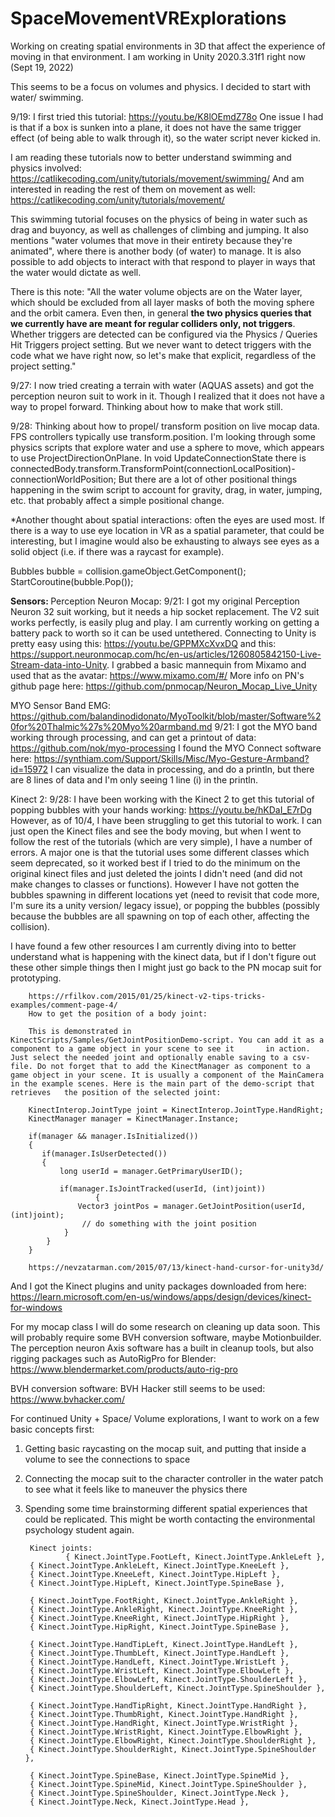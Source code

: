 # SpaceMovementVRExplorations

Working on creating spatial environments in 3D that affect the experience of moving in that environment. 
I am working in Unity 2020.3.31f1 right now (Sept 19, 2022)

This seems to be a focus on volumes and physics. I decided to start with water/ swimming.

9/19:
I first tried this tutorial: https://youtu.be/K8lOEmdZ78o
One issue I had is that if a box is sunken into a plane, it does not have the same trigger effect (of being able to walk through it), so the water script never kicked in. 

I am reading these tutorials now to better understand swimming and physics involved: https://catlikecoding.com/unity/tutorials/movement/swimming/
And am interested in reading the rest of them on movement as well: https://catlikecoding.com/unity/tutorials/movement/

This swimming tutorial focuses on the physics of being in water such as drag and buyoncy, as well as challenges of climbing and jumping. It also mentions "water volumes that move in their entirety because they're animated", where there is another body (of water) to manage. It is also possible to add objects to interact with that respond to player in ways that the water would dictate as well. 

There is this note: "All the water volume objects are on the Water layer, which should be excluded from all layer masks of both the moving sphere and the orbit camera. Even then, in general **the two physics queries that we currently have are meant for regular colliders only, not triggers**. Whether triggers are detected can be configured via the Physics / Queries Hit Triggers project setting. But we never want to detect triggers with the code what we have right now, so let's make that explicit, regardless of the project setting."

9/27: I now tried creating a terrain with water (AQUAS assets) and got the perception neuron suit to work in it. Though I realized that it does not have a way to propel forward. Thinking about how to make that work still. 

9/28: Thinking about how to propel/ transform position on live mocap data. FPS controllers typically use transform.position. I'm looking through some physics scripts that explore water and use a sphere to move, which appears to use ProjectDirectionOnPlane. In void UpdateConnectionState there is connectedBody.transform.TransformPoint(connectionLocalPosition)-connectionWorldPosition;
But there are a lot of other positional things happening in the swim script to account for gravity, drag, in water, jumping, etc. that probably affect a simple positional change. 

*Another thought about spatial interactions: often the eyes are used most. If there is a way to use eye location in VR as a spatial parameter, that could be interesting, but I imagine would also be exhausting to always see eyes as a solid object (i.e. if there was a raycast for example). 


Bubbles bubble = collision.gameObject.GetComponent<bubble>();
        StartCoroutine(bubble.Pop());

<b>Sensors: </b>
Perception Neuron Mocap:
9/21: I got my original Perception Neuron 32 suit working, but it needs a hip socket replacement. 
The V2 suit works perfectly, is easily plug and play. I am currently working on getting a battery pack to worth so it can be used untethered. 
Connecting to Unity is pretty easy using this: https://youtu.be/GPPMXcXvxDQ and this: https://support.neuronmocap.com/hc/en-us/articles/1260805842150-Live-Stream-data-into-Unity. I grabbed a basic mannequin from Mixamo and used that as the avatar: https://www.mixamo.com/#/
More info on PN's github page here: https://github.com/pnmocap/Neuron_Mocap_Live_Unity

MYO Sensor Band EMG:
https://github.com/balandinodidonato/MyoToolkit/blob/master/Software%20for%20Thalmic%27s%20Myo%20armband.md
9/21: I got the MYO band working through processing, and can get a printout of data: https://github.com/nok/myo-processing
I found the MYO Connect software here: https://synthiam.com/Support/Skills/Misc/Myo-Gesture-Armband?id=15972
I can visualize the data in processing, and do a println, but there are 8 lines of data and I'm only seeing 1 line (i) in the println.

Kinect 2:
9/28:
I have been working with the Kinect 2 to get this tutorial of popping bubbles with your hands working: https://youtu.be/hKDaI_E7rDg
However, as of 10/4, I have been struggling to get this tutorial to work. I can just open the Kinect files and see the body moving, but when I went to follow the rest of the tutorials (which are very simple), I have a number of errors. A major one is that the tutorial uses some different classes which seem deprecated, so it worked best if I tried to do the minimum on the original kinect files and just deleted the joints I didn't need (and did not make changes to classes or functions). However I have not gotten the bubbles spawning in different locations yet (need to revisit that code more, I'm sure its a unity version/ legacy issue), or popping the bubbles (possibly because the bubbles are all spawning on top of each other, affecting the collision). 
        
I have found a few other resources I am currently diving into to better understand what is happening with the kinect data, but if I don't figure out these other simple things then I might just go back to the PN mocap suit for prototyping. 
        
        https://rfilkov.com/2015/01/25/kinect-v2-tips-tricks-examples/comment-page-4/
        How to get the position of a body joint:

        This is demonstrated in KinectScripts/Samples/GetJointPositionDemo-script. You can add it as a component to a game object in your scene to see it       in action. Just select the needed joint and optionally enable saving to a csv-file. Do not forget that to add the KinectManager as component to a       game object in your scene. It is usually a component of the MainCamera in the example scenes. Here is the main part of the demo-script that retrieves   the position of the selected joint:

        KinectInterop.JointType joint = KinectInterop.JointType.HandRight;
        KinectManager manager = KinectManager.Instance;

        if(manager && manager.IsInitialized())
        {
           if(manager.IsUserDetected())
           {
               long userId = manager.GetPrimaryUserID();

               if(manager.IsJointTracked(userId, (int)joint))
                       {
                   Vector3 jointPos = manager.GetJointPosition(userId, (int)joint);
                    // do something with the joint position
                }
            }
        }
        
        https://nevzatarman.com/2015/07/13/kinect-hand-cursor-for-unity3d/
        

        
And I got the Kinect plugins and unity packages downloaded from here: https://learn.microsoft.com/en-us/windows/apps/design/devices/kinect-for-windows

For my mocap class I will do some research on cleaning up data soon. This will probably require some BVH conversion software, maybe Motionbuilder. 
The perception neuron Axis software has a built in cleanup tools, but also rigging packages such as AutoRigPro for Blender: https://www.blendermarket.com/products/auto-rig-pro


BVH conversion software:
BVH Hacker still seems to be used: https://www.bvhacker.com/


For continued Unity + Space/ Volume explorations, I want to work on a few basic concepts first:
1. Getting basic raycasting on the mocap suit, and putting that inside a volume to see the connections to space
2. Connecting the mocap suit to the character controller in the water patch to see what it feels like to maneuver the physics there
3. Spending some time brainstorming different spatial experiences that could be replicated. This might be worth contacting the environmental psychology student again.
        
        
        Kinect joints:
                { Kinect.JointType.FootLeft, Kinect.JointType.AnkleLeft },
        { Kinect.JointType.AnkleLeft, Kinect.JointType.KneeLeft },
        { Kinect.JointType.KneeLeft, Kinect.JointType.HipLeft },
        { Kinect.JointType.HipLeft, Kinect.JointType.SpineBase },
        
        { Kinect.JointType.FootRight, Kinect.JointType.AnkleRight },
        { Kinect.JointType.AnkleRight, Kinect.JointType.KneeRight },
        { Kinect.JointType.KneeRight, Kinect.JointType.HipRight },
        { Kinect.JointType.HipRight, Kinect.JointType.SpineBase },
        
        { Kinect.JointType.HandTipLeft, Kinect.JointType.HandLeft },
        { Kinect.JointType.ThumbLeft, Kinect.JointType.HandLeft },
        { Kinect.JointType.HandLeft, Kinect.JointType.WristLeft },
        { Kinect.JointType.WristLeft, Kinect.JointType.ElbowLeft },
        { Kinect.JointType.ElbowLeft, Kinect.JointType.ShoulderLeft },
        { Kinect.JointType.ShoulderLeft, Kinect.JointType.SpineShoulder },
        
        { Kinect.JointType.HandTipRight, Kinect.JointType.HandRight },
        { Kinect.JointType.ThumbRight, Kinect.JointType.HandRight },
        { Kinect.JointType.HandRight, Kinect.JointType.WristRight },
        { Kinect.JointType.WristRight, Kinect.JointType.ElbowRight },
        { Kinect.JointType.ElbowRight, Kinect.JointType.ShoulderRight },
        { Kinect.JointType.ShoulderRight, Kinect.JointType.SpineShoulder },
        
        { Kinect.JointType.SpineBase, Kinect.JointType.SpineMid },
        { Kinect.JointType.SpineMid, Kinect.JointType.SpineShoulder },
        { Kinect.JointType.SpineShoulder, Kinect.JointType.Neck },
        { Kinect.JointType.Neck, Kinect.JointType.Head },

